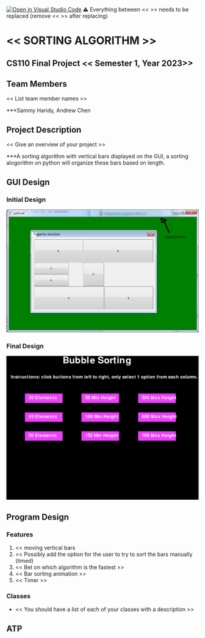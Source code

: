 [![Open in Visual Studio Code](https://classroom.github.com/assets/open-in-vscode-718a45dd9cf7e7f842a935f5ebbe5719a5e09af4491e668f4dbf3b35d5cca122.svg)](https://classroom.github.com/online_ide?assignment_repo_id=12804164&assignment_repo_type=AssignmentRepo)
:warning: Everything between << >> needs to be replaced (remove << >> after replacing)

# << SORTING ALGORITHM >>
## CS110 Final Project  << Semester 1, Year 2023>>

## Team Members

<< List team member names >>

***Sammy Haridy, Andrew Chen

## Project Description

<< Give an overview of your project >>

***A sorting algorithm with vertical bars displayed on the GUI, a sorting alogorithm on python will organize these bars based on length.    

## GUI Design

### Initial Design

![initial gui](assets/gui.jpg)

### Final Design

![final gui](assets/finalgui.jpg)

## Program Design

### Features

1. << moving vertical bars
2. << Possibly add the option for the user to try to sort the bars manually (timed)
3. << Bet on which algorithm is the fastest >>
4. << Bar sorting animation >>
5. << Timer >>

### Classes

- << You should have a list of each of your classes with a description >>

## ATP


